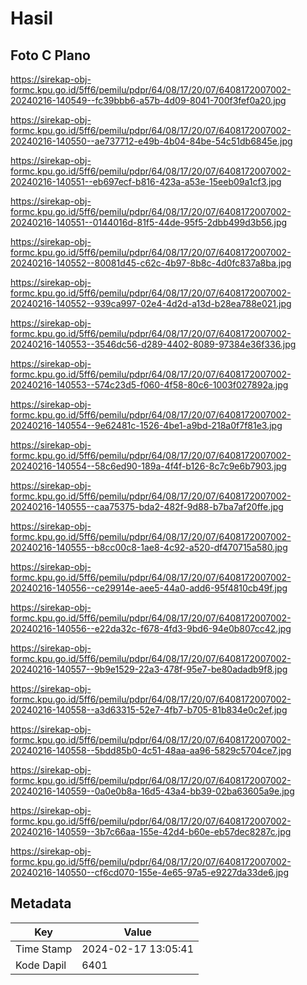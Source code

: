# Hasil

## Foto C Plano

https://sirekap-obj-formc.kpu.go.id/5ff6/pemilu/pdpr/64/08/17/20/07/6408172007002-20240216-140549--fc39bbb6-a57b-4d09-8041-700f3fef0a20.jpg

https://sirekap-obj-formc.kpu.go.id/5ff6/pemilu/pdpr/64/08/17/20/07/6408172007002-20240216-140550--ae737712-e49b-4b04-84be-54c51db6845e.jpg

https://sirekap-obj-formc.kpu.go.id/5ff6/pemilu/pdpr/64/08/17/20/07/6408172007002-20240216-140551--eb697ecf-b816-423a-a53e-15eeb09a1cf3.jpg

https://sirekap-obj-formc.kpu.go.id/5ff6/pemilu/pdpr/64/08/17/20/07/6408172007002-20240216-140551--0144016d-81f5-44de-95f5-2dbb499d3b56.jpg

https://sirekap-obj-formc.kpu.go.id/5ff6/pemilu/pdpr/64/08/17/20/07/6408172007002-20240216-140552--80081d45-c62c-4b97-8b8c-4d0fc837a8ba.jpg

https://sirekap-obj-formc.kpu.go.id/5ff6/pemilu/pdpr/64/08/17/20/07/6408172007002-20240216-140552--939ca997-02e4-4d2d-a13d-b28ea788e021.jpg

https://sirekap-obj-formc.kpu.go.id/5ff6/pemilu/pdpr/64/08/17/20/07/6408172007002-20240216-140553--3546dc56-d289-4402-8089-97384e36f336.jpg

https://sirekap-obj-formc.kpu.go.id/5ff6/pemilu/pdpr/64/08/17/20/07/6408172007002-20240216-140553--574c23d5-f060-4f58-80c6-1003f027892a.jpg

https://sirekap-obj-formc.kpu.go.id/5ff6/pemilu/pdpr/64/08/17/20/07/6408172007002-20240216-140554--9e62481c-1526-4be1-a9bd-218a0f7f81e3.jpg

https://sirekap-obj-formc.kpu.go.id/5ff6/pemilu/pdpr/64/08/17/20/07/6408172007002-20240216-140554--58c6ed90-189a-4f4f-b126-8c7c9e6b7903.jpg

https://sirekap-obj-formc.kpu.go.id/5ff6/pemilu/pdpr/64/08/17/20/07/6408172007002-20240216-140555--caa75375-bda2-482f-9d88-b7ba7af20ffe.jpg

https://sirekap-obj-formc.kpu.go.id/5ff6/pemilu/pdpr/64/08/17/20/07/6408172007002-20240216-140555--b8cc00c8-1ae8-4c92-a520-df470715a580.jpg

https://sirekap-obj-formc.kpu.go.id/5ff6/pemilu/pdpr/64/08/17/20/07/6408172007002-20240216-140556--ce29914e-aee5-44a0-add6-95f4810cb49f.jpg

https://sirekap-obj-formc.kpu.go.id/5ff6/pemilu/pdpr/64/08/17/20/07/6408172007002-20240216-140556--e22da32c-f678-4fd3-9bd6-94e0b807cc42.jpg

https://sirekap-obj-formc.kpu.go.id/5ff6/pemilu/pdpr/64/08/17/20/07/6408172007002-20240216-140557--9b9e1529-22a3-478f-95e7-be80adadb9f8.jpg

https://sirekap-obj-formc.kpu.go.id/5ff6/pemilu/pdpr/64/08/17/20/07/6408172007002-20240216-140558--a3d63315-52e7-4fb7-b705-81b834e0c2ef.jpg

https://sirekap-obj-formc.kpu.go.id/5ff6/pemilu/pdpr/64/08/17/20/07/6408172007002-20240216-140558--5bdd85b0-4c51-48aa-aa96-5829c5704ce7.jpg

https://sirekap-obj-formc.kpu.go.id/5ff6/pemilu/pdpr/64/08/17/20/07/6408172007002-20240216-140559--0a0e0b8a-16d5-43a4-bb39-02ba63605a9e.jpg

https://sirekap-obj-formc.kpu.go.id/5ff6/pemilu/pdpr/64/08/17/20/07/6408172007002-20240216-140559--3b7c66aa-155e-42d4-b60e-eb57dec8287c.jpg

https://sirekap-obj-formc.kpu.go.id/5ff6/pemilu/pdpr/64/08/17/20/07/6408172007002-20240216-140550--cf6cd070-155e-4e65-97a5-e9227da33de6.jpg


## Metadata

| Key        | Value               |
| ---------- | ------------------- |
| Time Stamp | 2024-02-17 13:05:41 |
| Kode Dapil | 6401                |



